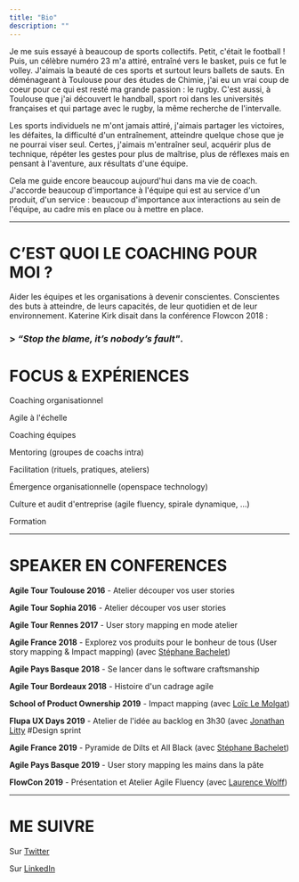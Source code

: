 ```yaml
---
title: "Bio"
description: ""
---
```


Je me suis essayé à beaucoup de sports collectifs. Petit, c'était le football ! Puis, un célèbre numéro 23 m'a attiré, entraîné vers  le basket, puis ce fut le volley. J'aimais la beauté de ces sports et surtout leurs ballets de sauts. En déménageant à Toulouse pour des études de Chimie, j'ai eu un vrai coup de coeur pour ce qui est resté ma grande passion : le rugby. C'est aussi, à Toulouse que j'ai découvert le handball, sport roi dans les universités françaises et qui partage avec le rugby, la même recherche de l'intervalle.

Les sports individuels ne m'ont jamais attiré, j'aimais partager les victoires, les défaites, la difficulté d'un entraînement, atteindre quelque chose que je ne pourrai viser seul. Certes, j'aimais m'entraîner seul, acquérir plus de technique, répéter les gestes pour plus de maîtrise, plus de réflexes mais en pensant à l'aventure, aux résultats d'une équipe.

Cela me guide encore beaucoup aujourd'hui dans ma vie de coach. J'accorde beaucoup d'importance à l'équipe qui est au service d'un produit, d'un service : beaucoup d'importance aux interactions au sein de l'équipe, au cadre mis en place ou à mettre en place.


---


# C’EST QUOI LE COACHING POUR MOI ?
Aider les équipes et les organisations à devenir conscientes. Conscientes des buts à atteindre, de leurs capacités, de leur quotidien et de leur environnement. Katerine Kirk disait dans la conférence Flowcon 2018 : 

### > *“Stop the blame, it’s nobody’s fault"*.



# FOCUS & EXPÉRIENCES
Coaching organisationnel

Agile à l'échelle

Coaching équipes 

Mentoring (groupes de coachs intra) 

Facilitation (rituels, pratiques, ateliers) 

Émergence organisationnelle (openspace technology) 

Culture et audit d'entreprise (agile fluency, spirale dynamique, ...) 

Formation


---


# SPEAKER EN CONFERENCES

**Agile Tour Toulouse 2016** - Atelier découper vos user stories

**Agile Tour Sophia 2016** - Atelier découper vos user stories

**Agile Tour Rennes 2017** - User story mapping en mode atelier

**Agile France 2018** - Explorez vos produits pour le bonheur de tous (User story mapping & Impact mapping) (avec [Stéphane Bachelet](https://www.linkedin.com/in/stephanebachelet/))

**Agile Pays Basque 2018** - Se lancer dans le software craftsmanship

**Agile Tour Bordeaux 2018** - Histoire d'un cadrage agile

**School of Product Ownership 2019** - Impact mapping (avec [Loïc Le Molgat](https://www.linkedin.com/in/loiclemolgat/))

**Flupa UX Days 2019** - Atelier de l'idée au backlog en 3h30 (avec [Jonathan Litty](https://www.linkedin.com/in/jlitty/) #Design sprint

**Agile France 2019** - Pyramide de Dilts et All Black (avec [Stéphane Bachelet](https://www.linkedin.com/in/stephanebachelet/))

**Agile Pays Basque 2019** - User story mapping les mains dans la pâte

**FlowCon 2019** - Présentation et Atelier Agile Fluency (avec [Laurence Wolff](https://www.linkedin.com/in/laurence-wolff-524a261b/))


---


# ME SUIVRE

Sur [Twitter](https://twitter.com/Nils_Back)

Sur [LinkedIn](https://www.linkedin.com/in/nilslesieur/)

